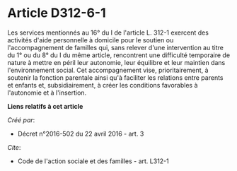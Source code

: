 # Article D312-6-1

Les services mentionnés au 16° du I de l'article L. 312-1 exercent des activités d'aide personnelle à domicile pour le
soutien ou l'accompagnement de familles qui, sans relever d'une intervention au titre du 1° ou du 8° du I du même article,
rencontrent une difficulté temporaire de nature à mettre en péril leur autonomie, leur équilibre et leur maintien dans
l'environnement social. Cet accompagnement vise, prioritairement, à soutenir la fonction parentale ainsi qu'à faciliter les
relations entre parents et enfants et, subsidiairement, à créer les conditions favorables à l'autonomie et à l'insertion.

**Liens relatifs à cet article**

_Créé par_:

  - Décret n°2016-502 du 22 avril 2016 - art. 3

_Cite_:

  - Code de l'action sociale et des familles - art. L312-1
